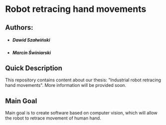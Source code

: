 # Robot retracing hand movements
## Authors:
* ##### Dawid Szałwiński
* ##### Marcin Świniarski
## Quick Description
This repository contains content about our thesis: "Industrial robot retracing hand movements". 
More information will be provided soon.
## Main Goal
Main goal is to create software based on computer vision, which will allow the robot to retrace movement of human hand.